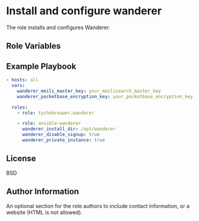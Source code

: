 Install and configure wanderer
=========

The role installs and configures Wanderer.

Role Variables
--------------

Example Playbook
----------------

```yaml
- hosts: all
  vars:
    wanderer_meili_master_key: your_meilisearch_master_key
    wanderer_pocketbase_encryption_key: your_pocketbase_encryption_key

  roles:
    - role: tychobrouwer.wanderer

    - role: ansible-wanderer
      wanderer_install_dir: /opt/wanderer
      wanderer_disable_signup: true
      wanderer_private_instance: true
```

License
-------

BSD

Author Information
------------------

An optional section for the role authors to include contact information, or a website (HTML is not allowed).

